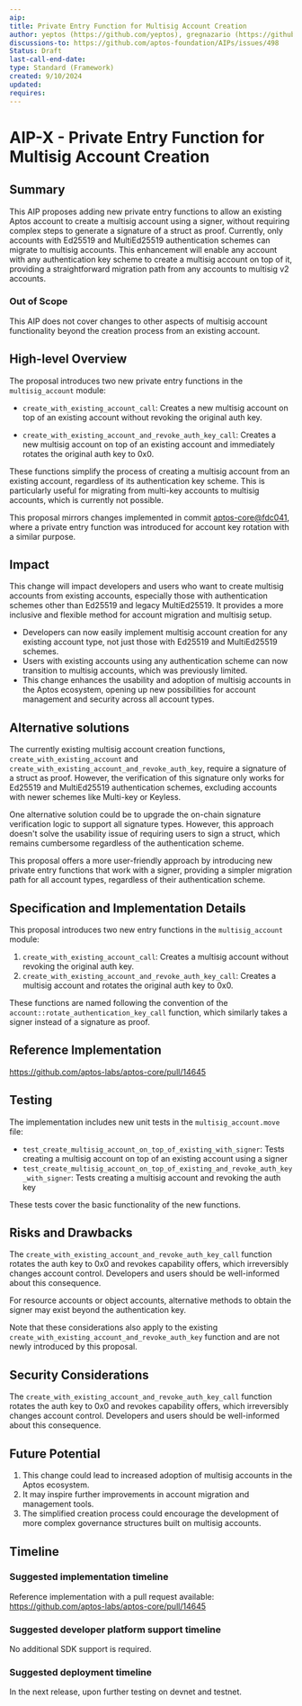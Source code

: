 ```yaml
---
aip: 
title: Private Entry Function for Multisig Account Creation
author: yeptos (https://github.com/yeptos), gregnazario (https://github.com/gregnazario)
discussions-to: https://github.com/aptos-foundation/AIPs/issues/498
Status: Draft
last-call-end-date:
type: Standard (Framework)
created: 9/10/2024
updated:
requires:
---
```


# AIP-X - Private Entry Function for Multisig Account Creation

## Summary

This AIP proposes adding new private entry functions to allow an existing Aptos account to create a multisig account using a signer, without requiring complex steps to generate a signature of a struct as proof. Currently, only accounts with Ed25519 and MultiEd25519 authentication schemes can migrate to multisig accounts. This enhancement will enable any account with any authentication key scheme to create a multisig account on top of it, providing a straightforward migration path from any accounts to multisig v2 accounts.

### Out of Scope

This AIP does not cover changes to other aspects of multisig account functionality beyond the creation process from an existing account.

## High-level Overview

The proposal introduces two new private entry functions in the `multisig_account` module:

- `create_with_existing_account_call`: Creates a new multisig account on top of an existing account without revoking the original auth key.

- `create_with_existing_account_and_revoke_auth_key_call`: Creates a new multisig account on top of an existing account and immediately rotates the original auth key to 0x0.

These functions simplify the process of creating a multisig account from an existing account, regardless of its authentication key scheme. This is particularly useful for migrating from multi-key accounts to multisig accounts, which is currently not possible.

This proposal mirrors changes implemented in commit [aptos-core@fdc041](https://github.com/aptos-labs/aptos-core/commit/fdc041f37e4cb17d2c7f4bb2e0ad784a3f007614), where a private entry function was introduced for account key rotation with a similar purpose.

## Impact

This change will impact developers and users who want to create multisig accounts from existing accounts, especially those with authentication schemes other than Ed25519 and legacy MultiEd25519. It provides a more inclusive and flexible method for account migration and multisig setup.

- Developers can now easily implement multisig account creation for any existing account type, not just those with Ed25519 and MultiEd25519 schemes.
- Users with existing accounts using any authentication scheme can now transition to multisig accounts, which was previously limited.
- This change enhances the usability and adoption of multisig accounts in the Aptos ecosystem, opening up new possibilities for account management and security across all account types.

## Alternative solutions

The currently existing multisig account creation functions, `create_with_existing_account` and `create_with_existing_account_and_revoke_auth_key`, require a signature of a struct as proof. However, the verification of this signature only works for Ed25519 and MultiEd25519 authentication schemes, excluding accounts with newer schemes like Multi-key or Keyless.

One alternative solution could be to upgrade the on-chain signature verification logic to support all signature types. However, this approach doesn't solve the usability issue of requiring users to sign a struct, which remains cumbersome regardless of the authentication scheme.

This proposal offers a more user-friendly approach by introducing new private entry functions that work with a signer, providing a simpler migration path for all account types, regardless of their authentication scheme.

## Specification and Implementation Details

This proposal introduces two new entry functions in the `multisig_account` module:

1. `create_with_existing_account_call`: Creates a multisig account without revoking the original auth key.
2. `create_with_existing_account_and_revoke_auth_key_call`: Creates a multisig account and rotates the original auth key to 0x0.

These functions are named following the convention of the `account::rotate_authentication_key_call` function, which similarly takes a signer instead of a signature as proof.

## Reference Implementation

https://github.com/aptos-labs/aptos-core/pull/14645

## Testing 

The implementation includes new unit tests in the `multisig_account.move` file:

- `test_create_multisig_account_on_top_of_existing_with_signer`: Tests creating a multisig account on top of an existing account using a signer
- `test_create_multisig_account_on_top_of_existing_and_revoke_auth_key_with_signer`: Tests creating a multisig account and revoking the auth key

These tests cover the basic functionality of the new functions.

## Risks and Drawbacks

The `create_with_existing_account_and_revoke_auth_key_call` function rotates the auth key to 0x0 and revokes capability offers, which irreversibly changes account control. Developers and users should be well-informed about this consequence.

For resource accounts or object accounts, alternative methods to obtain the signer may exist beyond the authentication key.

Note that these considerations also apply to the existing `create_with_existing_account_and_revoke_auth_key` function and are not newly introduced by this proposal.

## Security Considerations

The `create_with_existing_account_and_revoke_auth_key_call` function rotates the auth key to 0x0 and revokes capability offers, which irreversibly changes account control. Developers and users should be well-informed about this consequence.

## Future Potential

1. This change could lead to increased adoption of multisig accounts in the Aptos ecosystem.
2. It may inspire further improvements in account migration and management tools.
3. The simplified creation process could encourage the development of more complex governance structures built on multisig accounts.

## Timeline

### Suggested implementation timeline

Reference implementation with a pull request available: https://github.com/aptos-labs/aptos-core/pull/14645

### Suggested developer platform support timeline

No additional SDK support is required.

### Suggested deployment timeline

In the next release, upon further testing on devnet and testnet.
